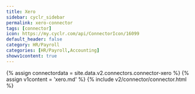 ```yaml
---
title: Xero
sidebar: cyclr_sidebar
permalink: xero-connector
tags: [connector]
icon: https://my.cyclr.com/api/ConnectorIcon/16099
default_header: false
category: HR/Payroll
categories: [HR/Payroll,Accounting]
showv1content: true
---
```

{% assign connectordata = site.data.v2.connectors.connector-xero %}
{% assign v1content = 'xero.md' %}
{% include v2/connector/connector.html %}	